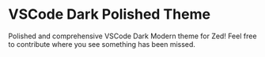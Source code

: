 # VSCode Dark Polished Theme

Polished and comprehensive VSCode Dark Modern theme for Zed! 
Feel free to contribute where you see something has been missed.
